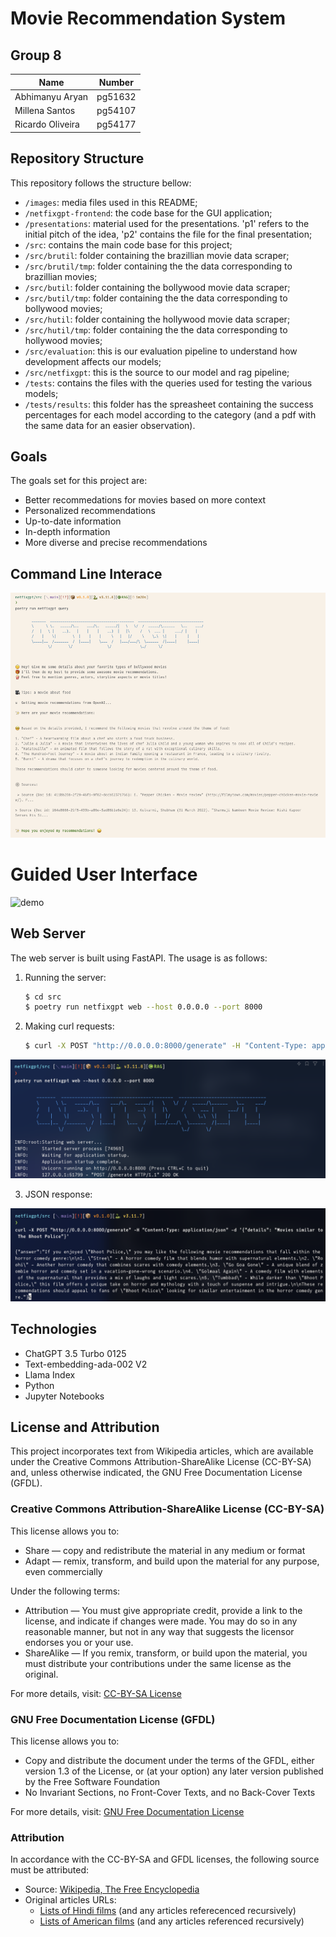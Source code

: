# Movie Recommendation System

## Group 8

|Name|Number|
|---|---|
|Abhimanyu Aryan|pg51632|
|Millena Santos|pg54107|
|Ricardo Oliveira|pg54177|

## Repository Structure

This repository follows the structure bellow:

- `/images`: media files used in this README;
- `/netfixgpt-frontend`: the code base for the GUI application;
- `/presentations`: material used for the presentations. 'p1' refers to the initial pitch of the idea, 'p2' contains the file for the final presentation;
- `/src`: contains the main code base for this project;
- `/src/brutil`: folder containing the brazillian movie data scraper;
- `/src/brutil/tmp`: folder containing the the data corresponding to brazillian movies;
- `/src/butil`: folder containing the bollywood movie data scraper;
- `/src/butil/tmp`: folder containing the the data corresponding to bollywood movies;
- `/src/hutil`: folder containing the hollywood movie data scraper;
- `/src/hutil/tmp`: folder containing the the data corresponding to hollywood movies;
- `/src/evaluation`: this is our evaluation pipeline to understand how development affects our models;
- `/src/netfixgpt`: this is the source to our model and rag pipeline;
- `/tests`: contains the files with the queries used for testing the various models;
- `/tests/results`: this folder has the spreasheet containing the success percentages for each model according to the category (and a pdf with the same data for an easier observation).

## Goals

The goals set for this project are:

- Better recommedations for movies based on more context
- Personalized recommendations
- Up-to-date information
- In-depth information
- More diverse and precise recommendations

## Command Line Interace

![CLI](images/cli_interface.png)

# Guided User Interface

![demo](images/netfixgpt.gif)

## Web Server

The web server is built using FastAPI. The usage is as follows:

1. Running the server:

   ```bash
   $ cd src
   $ poetry run netfixgpt web --host 0.0.0.0 --port 8000
   ```

2. Making curl requests:

   ```bash
   $ curl -X POST "http://0.0.0.0:8000/generate" -H "Content-Type: application/json" -d '{"details": "Movies similar to The Bhoot Police"}'
   ```

![Web Server](images/web_server.png)

3. JSON response:

![JSON Response](images/json_response.png)

## Technologies

- ChatGPT 3.5 Turbo 0125
- Text-embedding-ada-002 V2
- Llama Index
- Python
- Jupyter Notebooks

## License and Attribution

This project incorporates text from Wikipedia articles, which are available under the Creative Commons Attribution-ShareAlike License (CC-BY-SA) and, unless otherwise indicated, the GNU Free Documentation License (GFDL).

### Creative Commons Attribution-ShareAlike License (CC-BY-SA)

This license allows you to:

- Share — copy and redistribute the material in any medium or format
- Adapt — remix, transform, and build upon the material for any purpose, even commercially

Under the following terms:

- Attribution — You must give appropriate credit, provide a link to the license, and indicate if changes were made. You may do so in any reasonable manner, but not in any way that suggests the licensor endorses you or your use.
- ShareAlike — If you remix, transform, or build upon the material, you must distribute your contributions under the same license as the original.

For more details, visit: [CC-BY-SA License](https://creativecommons.org/licenses/by-sa/3.0/)

### GNU Free Documentation License (GFDL)

This license allows you to:

- Copy and distribute the document under the terms of the GFDL, either version 1.3 of the License, or (at your option) any later version published by the Free Software Foundation
- No Invariant Sections, no Front-Cover Texts, and no Back-Cover Texts

For more details, visit: [GNU Free Documentation License](https://www.gnu.org/licenses/fdl-1.3.html)

### Attribution

In accordance with the CC-BY-SA and GFDL licenses, the following source must be attributed:

- Source: [Wikipedia, The Free Encyclopedia](https://en.wikipedia.org/)
- Original articles URLs:
  - [Lists of Hindi films](https://en.wikipedia.org/wiki/Lists_of_Hindi_films) (and any articles referecenced recursively)
  - [Lists of American films](https://en.wikipedia.org/wiki/Lists_of_American_films) (and any articles referenced recursively)
